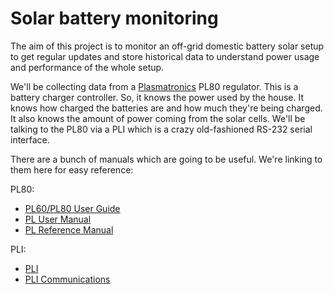 # Solar battery monitoring

The aim of this project is to monitor an off-grid domestic battery solar setup to get regular updates
and store historical data to understand power usage and performance of the whole setup.

We'll be collecting data from a [Plasmatronics](http://www.plasmatronics.com.au/) PL80 regulator. This is a battery charger controller. So, it knows the power used by the house. It knows how charged the batteries are and how much they're being charged. It also knows the amount of power coming from the solar cells. We'll be talking to the PL80 via a PLI which is a crazy old-fashioned RS-232 serial interface.

There are a bunch of manuals which are going to be useful. We're linking to them here for easy reference:

PL80:

- [PL60/PL80 User Guide](http://www.plasmatronics.com.au/downloads/PL60.PL80.UserGuide.V6.pdf)
- [PL User Manual](http://www.plasmatronics.com.au/downloads/PLUserMan.V9.0324.pdf)
- [PL Reference Manual](http://www.plasmatronics.com.au/downloads/PL_Reference_Manual_6.3.1.pdf)

PLI:

- [PLI](http://www.plasmatronics.com.au/downloads/PLIman4.2.pdf)
- [PLI Communications](http://www.plasmatronics.com.au/downloads/PLI.Info.2.16.pdf)
